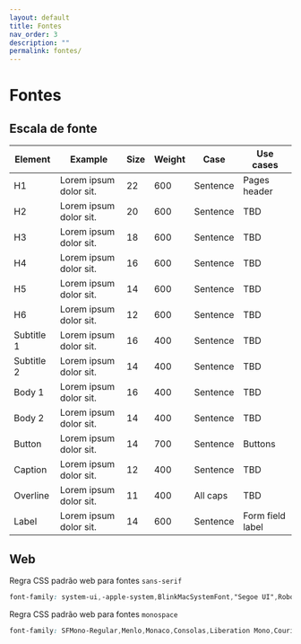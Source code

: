 ```yaml
---
layout: default
title: Fontes
nav_order: 3
description: ""
permalink: fontes/
---
```


# Fontes

## Escala de fonte

<!-- <section class="typography-details"> -->

| Element    | Example                                                      | Size | Weight | Case     | Use cases        |
|------------|--------------------------------------------------------------|------|--------|----------|------------------|
| H1         | <span class="mcw-h1">Lorem ipsum dolor sit.</span>           | 22   | 600    | Sentence | Pages header     |
| H2         | <span class="mcw-h2">Lorem ipsum dolor sit.</span>           | 20   | 600    | Sentence | TBD              |
| H3         | <span class="mcw-h3">Lorem ipsum dolor sit.</span>           | 18   | 600    | Sentence | TBD              |
| H4         | <span class="mcw-h4">Lorem ipsum dolor sit.</span>           | 16   | 600    | Sentence | TBD              |
| H5         | <span class="mcw-h5">Lorem ipsum dolor sit.</span>           | 14   | 600    | Sentence | TBD              |
| H6         | <span class="mcw-h6">Lorem ipsum dolor sit.</span>           | 12   | 600    | Sentence | TBD              |
| Subtitle 1 | <span class="mcw-sub1">Lorem ipsum dolor sit.</span>         | 16   | 400    | Sentence | TBD              |
| Subtitle 2 | <span class="mcw-sub2">Lorem ipsum dolor sit.</span>         | 14   | 400    | Sentence | TBD              |
| Body 1     | <span class="mcw-body1">Lorem ipsum dolor sit.</span>        | 16   | 400    | Sentence | TBD              |
| Body 2     | <span class="mcw-body2">Lorem ipsum dolor sit.</span>        | 14   | 400    | Sentence | TBD              |
| Button     | <span class="mcw-button">Lorem ipsum dolor sit.</span>       | 14   | 700    | Sentence | Buttons          |
| Caption    | <span class="mcw-caption">Lorem ipsum dolor sit.</span>      | 12   | 400    | Sentence | TBD              |
| Overline   | <span class="mcw-overline">Lorem ipsum dolor sit.</span>     | 11   | 400    | All caps | TBD              |
| Label      | <span class="mcw-label">Lorem ipsum dolor sit.</span>        | 14   | 600    | Sentence | Form field label |

<!-- </section> -->

## Web

Regra CSS padrão web para fontes `sans-serif`
```css
font-family: system-ui,-apple-system,BlinkMacSystemFont,"Segoe UI",Roboto,Oxygen-Sans,Ubuntu,Cantarell,"Fira Sans","Droid Sans","Helvetica Neue",sans-serif,"Apple Color Emoji","Segoe UI Emoji","Segoe UI Symbol";
```

Regra CSS padrão web para fontes `monospace`
```css
font-family: SFMono-Regular,Menlo,Monaco,Consolas,Liberation Mono,Courier New,monospace;
```